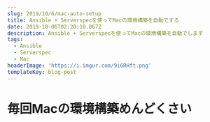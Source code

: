 ```yaml
---
slug: 2019/10/6/mac-auto-setup
title: Ansible + Serverspecを使ってMacの環境構築を自動でする
date: 2019-10-06T02:20:10.067Z
description: Ansible + Serverspecを使ってMacの環境構築を自動でします
tags:
  - Ansible
  - Serverspec
  - Mac
headerImage: 'https://i.imgur.com/9iGRHft.png'
templateKey: blog-post
---
```

# 毎回Macの環境構築めんどくさい
